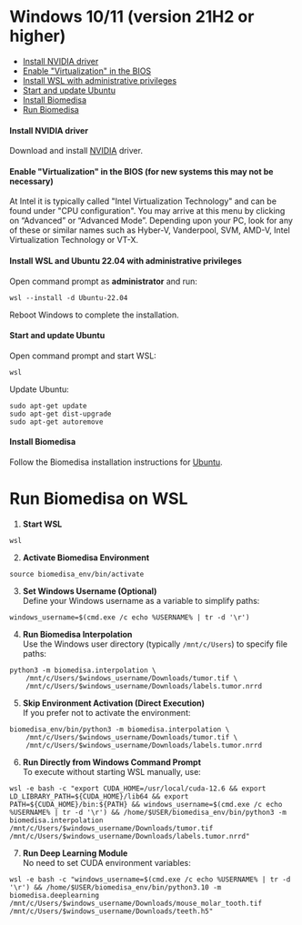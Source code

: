 # Windows 10/11 (version 21H2 or higher)

- [Install NVIDIA driver](#install-nvidia-driver)
- [Enable "Virtualization" in the BIOS](#enable-virtualization-in-the-bios)
- [Install WSL with administrative privileges](#install-wsl-2-with-administrative-privileges)
- [Start and update Ubuntu](#dstart-and-update-ubuntu)
- [Install Biomedisa](#install-biomedisa)
- [Run Biomedisa](#run-biomedisa)

#### Install NVIDIA driver
Download and install [NVIDIA](https://www.nvidia.com/Download/Find.aspx?lang=en-us) driver.

#### Enable "Virtualization" in the BIOS (for new systems this may not be necessary)
At Intel it is typically called "Intel Virtualization Technology" and can be found under "CPU configuration". You may arrive at this menu by clicking on “Advanced” or “Advanced Mode”. Depending upon your PC, look for any of these or similar names such as Hyber-V, Vanderpool, SVM, AMD-V, Intel Virtualization Technology or VT-X.

#### Install WSL and Ubuntu 22.04 with administrative privileges
Open command prompt as **administrator** and run:
```
wsl --install -d Ubuntu-22.04
```
Reboot Windows to complete the installation.

#### Start and update Ubuntu
Open command prompt and start WSL:
```
wsl
```
Update Ubuntu:
```
sudo apt-get update
sudo apt-get dist-upgrade
sudo apt-get autoremove
```

#### Install Biomedisa
Follow the Biomedisa installation instructions for [Ubuntu](https://github.com/biomedisa/biomedisa/#installation-command-line-based).

# Run Biomedisa on WSL
1. **Start WSL**
```
wsl
```
2. **Activate Biomedisa Environment**
```
source biomedisa_env/bin/activate
```
3. **Set Windows Username (Optional)**  
Define your Windows username as a variable to simplify paths:
```
windows_username=$(cmd.exe /c echo %USERNAME% | tr -d '\r')
```
4. **Run Biomedisa Interpolation**  
Use the Windows user directory (typically `/mnt/c/Users`) to specify file paths:
```
python3 -m biomedisa.interpolation \
    /mnt/c/Users/$windows_username/Downloads/tumor.tif \
    /mnt/c/Users/$windows_username/Downloads/labels.tumor.nrrd
```
5. **Skip Environment Activation (Direct Execution)**  
If you prefer not to activate the environment:
```
biomedisa_env/bin/python3 -m biomedisa.interpolation \
    /mnt/c/Users/$windows_username/Downloads/tumor.tif \
    /mnt/c/Users/$windows_username/Downloads/labels.tumor.nrrd
```
6. **Run Directly from Windows Command Prompt**  
To execute without starting WSL manually, use:
```
wsl -e bash -c "export CUDA_HOME=/usr/local/cuda-12.6 && export LD_LIBRARY_PATH=${CUDA_HOME}/lib64 && export PATH=${CUDA_HOME}/bin:${PATH} && windows_username=$(cmd.exe /c echo %USERNAME% | tr -d '\r') && /home/$USER/biomedisa_env/bin/python3 -m biomedisa.interpolation /mnt/c/Users/$windows_username/Downloads/tumor.tif /mnt/c/Users/$windows_username/Downloads/labels.tumor.nrrd"
```
7. **Run Deep Learning Module**  
No need to set CUDA environment variables:
```
wsl -e bash -c "windows_username=$(cmd.exe /c echo %USERNAME% | tr -d '\r') && /home/$USER/biomedisa_env/bin/python3.10 -m biomedisa.deeplearning /mnt/c/Users/$windows_username/Downloads/mouse_molar_tooth.tif /mnt/c/Users/$windows_username/Downloads/teeth.h5"
```


